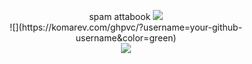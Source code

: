 <p align="center">
spam attabook
<image src="https://camo.githubusercontent.com/b451583960e637bc230ba3040151192d37b9c9cf48b728aecb4b5616fe47a1a0/68747470733a2f2f676966732e6372642e636f2f6173736574732f696d616765732f67616c6c65727932332f66373865303038322e6769663f763d6566343333613666">
  <br>
![](https://komarev.com/ghpvc/?username=your-github-username&color=green)
  <br>
<image src="https://file.garden/Zm6DoTp_JmY_nF1k/image_2024-06-25_060812318.png">







<!--
**deathdelivery/deathdelivery** is a ✨ _special_ ✨ repository because its `README.md` (this file) appears on your GitHub profile.

Here are some ideas to get you started:

- 🔭 I’m currently working on ...
- 🌱 I’m currently learning ...
- 👯 I’m looking to collaborate on ...
- 🤔 I’m looking for help with ...
- 💬 Ask me about ...
- 📫 How to reach me: ...
- 😄 Pronouns: ...
- ⚡ Fun fact: ...
-->
